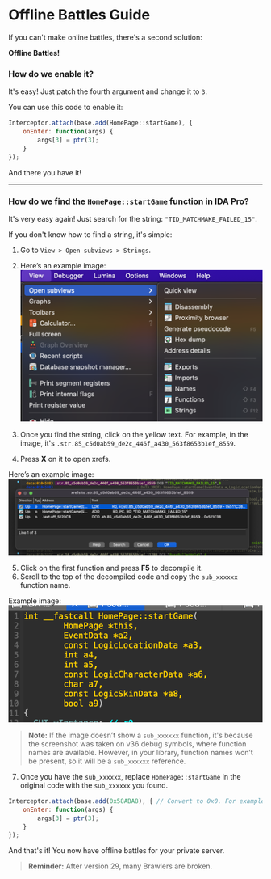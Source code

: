# Offline Battles Guide

If you can't make online battles, there's a second solution:

**Offline Battles!**

### How do we enable it?
It's easy! Just patch the fourth argument and change it to `3`.

You can use this code to enable it:

```javascript
Interceptor.attach(base.add(HomePage::startGame), {
    onEnter: function(args) {
        args[3] = ptr(3);
    }
});
```

And there you have it!

---

### How do we find the `HomePage::startGame` function in IDA Pro?

It's very easy again! Just search for the string: `"TID_MATCHMAKE_FAILED_15"`.

If you don't know how to find a string, it's simple:

1. Go to `View > Open subviews > Strings`.
2. Here’s an example image:
   ![String Search](https://github.com/soufgameyt/Supercell-Reverse-Engineering/blob/53b65e124ba3aebe037c426e22b8c24455bc329a/Images/Capture%20d%E2%80%99e%CC%81cran%202025-02-23%20a%CC%80%2023.08.33.png?raw=true)

3. Once you find the string, click on the yellow text. For example, in the image, it's `.str.85_c5d0ab59_de2c_446f_a430_563f8653b1ef_8559`.
4. Press **X** on it to open xrefs.

Here’s an example image:
![Xrefs](https://github.com/soufgameyt/Supercell-Reverse-Engineering/blob/main/Images/Capture%20d%E2%80%99e%CC%81cran%202025-02-23%20a%CC%80%2023.13.49.png?raw=true)

5. Click on the first function and press **F5** to decompile it.
6. Scroll to the top of the decompiled code and copy the `sub_xxxxxx` function name.

Example image:
![Sub Function](https://github.com/soufgameyt/Supercell-Reverse-Engineering/blob/main/Images/Capture%20d%E2%80%99e%CC%81cran%202025-02-23%20a%CC%80%2023.16.21.png?raw=true)

> **Note:** If the image doesn’t show a `sub_xxxxxx` function, it's because the screenshot was taken on v36 debug symbols, where function names are available. However, in your library, function names won’t be present, so it will be a `sub_xxxxxx` reference.

7. Once you have the `sub_xxxxxx`, replace `HomePage::startGame` in the original code with the `sub_xxxxxx` you found.

```javascript
Interceptor.attach(base.add(0x58ABA8), { // Convert to 0x0. For example, if the sub is `sub_58ABA8`, convert it to `0x58ABA8`
    onEnter: function(args) {
        args[3] = ptr(3);
    }
});
```

And that's it! You now have offline battles for your private server.

> **Reminder:** After version 29, many Brawlers are broken.
